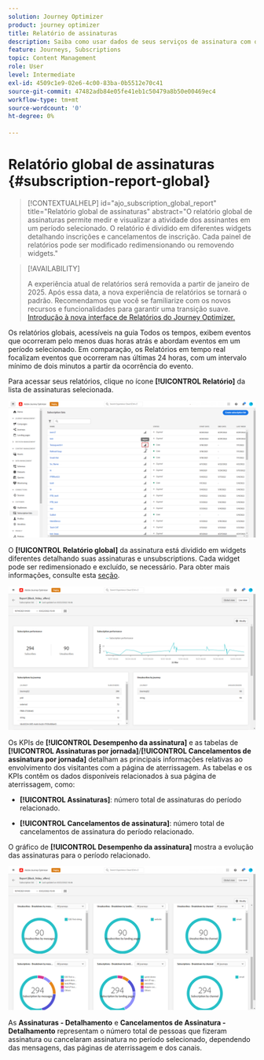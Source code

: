 ```yaml
---
solution: Journey Optimizer
product: journey optimizer
title: Relatório de assinaturas
description: Saiba como usar dados de seus serviços de assinatura com o relatório global Assinatura
feature: Journeys, Subscriptions
topic: Content Management
role: User
level: Intermediate
exl-id: 4509c1e9-02e6-4c00-83ba-0b5512e70c41
source-git-commit: 47482adb84e05fe41eb1c50479a8b50e00469ec4
workflow-type: tm+mt
source-wordcount: '0'
ht-degree: 0%

---
```


# Relatório global de assinaturas {#subscription-report-global}

>[!CONTEXTUALHELP]
>id="ajo_subscription_global_report"
>title="Relatório global de assinaturas"
>abstract="O relatório global de assinaturas permite medir e visualizar a atividade dos assinantes em um período selecionado. O relatório é dividido em diferentes widgets detalhando inscrições e cancelamentos de inscrição. Cada painel de relatórios pode ser modificado redimensionando ou removendo widgets."

>[!AVAILABILITY]
>
>A experiência atual de relatórios será removida a partir de janeiro de 2025. Após essa data, a nova experiência de relatórios se tornará o padrão. Recomendamos que você se familiarize com os novos recursos e funcionalidades para garantir uma transição suave. [Introdução à nova interface de Relatórios do Journey Optimizer.](report-gs-cja.md)

Os relatórios globais, acessíveis na guia Todos os tempos, exibem eventos que ocorreram pelo menos duas horas atrás e abordam eventos em um período selecionado. Em comparação, os Relatórios em tempo real focalizam eventos que ocorreram nas últimas 24 horas, com um intervalo mínimo de dois minutos a partir da ocorrência do evento.

Para acessar seus relatórios, clique no ícone **[!UICONTROL Relatório]** da lista de assinaturas selecionada.

![](assets/subscription_report_7.png)

O **[!UICONTROL Relatório global]** da assinatura está dividido em widgets diferentes detalhando suas assinaturas e unsubscriptions. Cada widget pode ser redimensionado e excluído, se necessário. Para obter mais informações, consulte esta [seção](global-report.md).

![](assets/subscription_report_1.png)

Os KPIs de **[!UICONTROL Desempenho da assinatura]** e as tabelas de **[!UICONTROL Assinaturas por jornada]**/**[!UICONTROL Cancelamentos de assinatura por jornada]** detalham as principais informações relativas ao envolvimento dos visitantes com a página de aterrissagem. As tabelas e os KPIs contêm os dados disponíveis relacionados à sua página de aterrissagem, como:

* **[!UICONTROL Assinaturas]**: número total de assinaturas do período relacionado.

* **[!UICONTROL Cancelamentos de assinatura]**: número total de cancelamentos de assinatura do período relacionado.

O gráfico de **[!UICONTROL Desempenho da assinatura]** mostra a evolução das assinaturas para o período relacionado.

![](assets/subscription_report_2.png)

As **Assinaturas - Detalhamento** e **Cancelamentos de Assinatura - Detalhamento** representam o número total de pessoas que fizeram assinatura ou cancelaram assinatura no período selecionado, dependendo das mensagens, das páginas de aterrissagem e dos canais.
